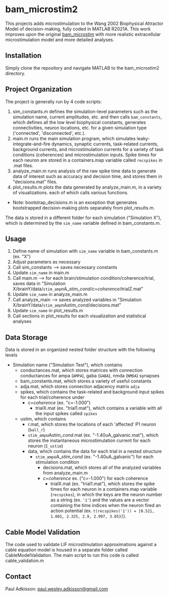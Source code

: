 # bam_microstim2
This projects adds microstimulation to the Wang 2002 Biophysical Attractor Model of decision-making, fully coded in MATLAB R2021A.  This work improves upon the original [bam_microstim](https://github.com/pauladkisson/bam_microstim) with more realistic extracellular microstimulation model and more detailed analyses.

## Installation
Simply clone the repository and navigate MATLAB to the bam_microstim2 directory.

## Project Organization
The project is generally run by 4 code scripts:
  1) sim_constants.m defines the simulation-level parameters such as the simulation name, current amplitudes, etc. and then calls `bam_constants`, which defines all the low level biophysical constants, generates connectivities, neuron locations, etc. for a given simulation type ('connected', 'disconnected', etc.).
  2) main.m runs the main simulation program, which simulates leaky-integrate-and-fire dynamics, synaptic currents, task-related currents, background currents, and microstimulation currents for a variety of task conditions (coherences) and microstimulation inputs.  Spike times for each neuron are stored in a containers.map variable called ``recspikes`` in .mat files.
  3) analyze_main.m runs analysis of the raw spike time data to generate data of interest such as accuracy and decision time, and stores them in "decisions.mat" files.
  4)  plot_results.m plots the data generated by analyze_main.m, in a variety of visualizations. each of which calls various functions.
   - Note: bootstrap_decisions.m is an exception that generates bootstrapped decision-making plots separately from plot_results.m.

The data is stored in a different folder for each simulation ("Simulation X"), which is determined by the ``sim_name`` variable defined in bam_constants.m.    

## Usage
1. Define name of simulation with ``sim_name`` variable in bam_constants.m (ex. "X")
2. Adjust parameters as necessary
3. Call sim_constants --> saves necessary constants
4. Update ``sim_name`` in main.m
5. Call main.m --> for each brain/stimulation condition/coherence/trial, saves data in "Simulation X/brainY/data/``stim_amp``nA_*stim_cond*/c=*coherence*/trialZ.mat"
6. Update ``sim_name`` in analyze_main.m
7. Call analyze_main --> saves analyzed variables in "Simulation X/brainY/data/``stim_amp``nA*stim_cond*/decisions.mat"
8. Update ``sim_name`` in plot_results.m
9. Call sections in plot_results for each visualization and statistical analyses

## Data Storage
Data is stored in an organized nested folder structure with the following levels
- Simulation name ("Simulation Test"), which contains
    - conductances.mat, which stores matrices with connection conductances for ampa (``AMPA``), gaba (``GABA``), nmda (``NMDA``) synapses
    - bam_constants.mat, which stores a variety of useful constants
    - adja.mat, which stores connection adjacency matrix ``adja``
    - spikes, which contains the task-related and background input spikes for each trial/coherence under
      - c=*coherence* (ex. "c=-1.000")
        - trialX.mat (ex. "trial1.mat"), which contains a variable with all the input spikes called ``spikes``
    - ustim, which contains
      - r.mat, which stores the locations of each 'affected' P1 neuron (``ball_r``)
      - ``stim_amp``uA*stim_cond*.mat (ex. "-1.40uA_galvanic.mat"), which stores the instantaneous microstimulation current for each neuron (``I_ustim``)
      - data, which contains the data for each trial in a nested structure
        - ``stim_amp``uA_*stim_cond* (ex. "-1.40uA_galvanic") for each stimulation condition
          - decisions.mat, which stores all of the analyzed variables from analyze_main.m
          - c=*coherence* ex. ("c=-1.000") for each coherence
            - trialX.mat (ex. "trial1.mat"), which stores the spike times for each neuron in a containers.map variable (``recspikes``),
                  in which the keys are the neuron number as a string (ex. ``'1'``) and the values are a vector containing the time indices
                  when the neuron fired an action potential (ex. ``t(recspikes('1')) = [0.521, 1.001, 2.325, 2.9, 2.997, 3.053]``).

## Cable Model Validation
The code used to validate LIF microstimulation approximations against a cable equation model is housed in a separate folder called CableModelValidation.  The main script to run this code is called cable_validation.m


## Contact
Paul Adkisson: paul.wesley.adkisson@gmail.com

